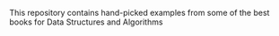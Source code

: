 This repository contains hand-picked examples from some of the best books for Data Structures and Algorithms

